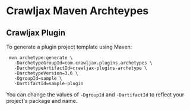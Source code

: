 Crawljax Maven Archteypes
========================

Crawljax Plugin
---------------

To generate a plugin project template using Maven:

     mvn archetype:generate \
       -DarchetypeGroupId=com.crawljax.plugins.archetypes \
       -DarchetypeArtifactId=crawljax-plugins-archetype \
       -DarchetypeVersion=3.6 \
       -DgroupId=sample \
       -DartifactId=sample-plugin

       
You can change the values of ``-DgroupId`` and ``-DartifactId`` to reflect your project's package and name. 
